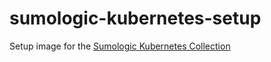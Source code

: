 # sumologic-kubernetes-setup

Setup image for the [Sumologic Kubernetes Collection](https://github.com/SumoLogic/sumologic-kubernetes-collection)
